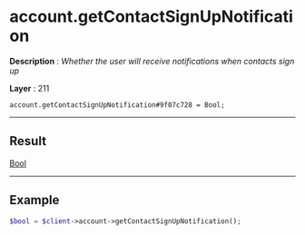 # account.getContactSignUpNotification

**Description** : *Whether the user will receive notifications when contacts sign up*

**Layer** : 211

```tl
account.getContactSignUpNotification#9f07c728 = Bool;
```

---

## Result

[Bool](type/Bool)

---

## Example

```php
$bool = $client->account->getContactSignUpNotification();
```